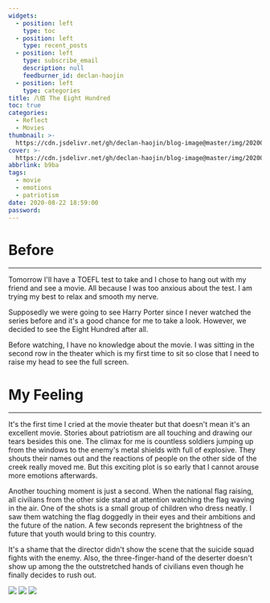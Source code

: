 ```yaml
---
widgets:
  - position: left
    type: toc
  - position: left
    type: recent_posts
  - position: left
    type: subscribe_email
    description: null
    feedburner_id: declan-haojin
  - position: left
    type: categories
title: 八佰 The Eight Hundred
toc: true
categories:
  - Reflect
  - Movies
thumbnail: >-
  https://cdn.jsdelivr.net/gh/declan-haojin/blog-image@master/img/20200822192737.png
cover: >-
  https://cdn.jsdelivr.net/gh/declan-haojin/blog-image@master/img/20200822192737.png
abbrlink: b9ba
tags:
  - movie
  - emotions
  - patriotism
date: 2020-08-22 18:59:00
password:
---
```

# Before

---

Tomorrow I'll have a TOEFL test to take and I chose to hang out with my friend and see a movie. All because I was too anxious about the test. I am trying my best to relax and smooth my nerve. 

Supposedly we were going to see Harry Porter since I never watched the series before and it's a good chance for me to take a look. However, we decided to see the Eight Hundred after all. 

Before watching, I have no knowledge about the movie. I was sitting in the second row in the theater which is my first time to sit so close that I need to raise my head to see the full screen. 


# My Feeling

<!--more-->

---

It's the first time I cried at the movie theater but that doesn't mean it's an excellent movie. Stories about patriotism are all touching and drawing our tears besides this one. The climax for me is countless soldiers jumping up from the windows to the enemy's metal shields with full of explosive. They shouts their names out and the reactions of people on the other side of the creek really moved me. But this exciting plot is so early that I cannot arouse more emotions afterwards.

Another touching moment is just a second. When the national flag raising, all civilians from the other side stand at attention watching the flag waving in the air. One of the shots is a small group of children who dress neatly. I saw them watching the flag doggedly in their eyes and their ambitions and the future of the nation. A few seconds represent the brightness of the future that youth would bring to this country. 

It's a shame that the director didn't show the scene that the suicide squad fights with the enemy. Also, the three-finger-hand of the deserter doesn't show up among the the outstretched hands of civilians even though he finally decides to rush out. 

<div class="justified-gallery">

![](https://cdn.jsdelivr.net/gh/declan-haojin/blog-image@master/img/20200822193316.png)
![](https://cdn.jsdelivr.net/gh/declan-haojin/blog-image@master/img/20200822193503.png)
![](https://cdn.jsdelivr.net/gh/declan-haojin/blog-image@master/img/20200822193522.png)


</div>